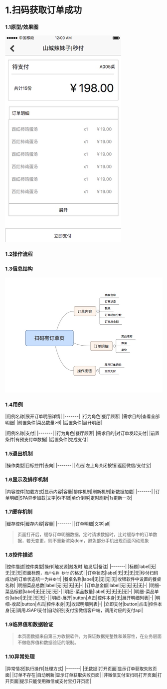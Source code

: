 # 1.扫码获取订单成功
### 1.1原型/效果图
 ![](api/media/15123832325919.jpg)
### 1.2操作流程

### 1.3信息结构
![](api/media/15123840043517.jpg)
### 1.4用例
|用例名称|展开订单明细详情|
|-------|
|行为角色|餐厅顾客|
|需求目的|查看全部明细|
|前置条件|菜品数量>6|
|后置条件|展开明细|

|用例名称|支付|
|-------|
|行为角色|餐厅顾客|
|需求目的|对订单发起支付|
|前置条件|有预支付单数据|
|后置条件|完成支付|


### 1.5退出机制
|操作类型|目标控件|去向|
|-------|
|点击|左上角关闭按钮|返回微信/支付宝|

### 1.6显示及排序机制
|内容控件|加载方式|显示内容|容量|排序机制|刷新机制|新数据加载|
|-------|
|订单明细|SPA异步加载|文字|6/不限|单价倒序|定时刷新|1s更新一次|

### 1.7缓存机制
|缓存控件|缓存内容|容量|
|-------|
|订单明细|文字|all|
>页面打开后，缓存订单明细数据，定时请求数据时，比对缓存中的订单数据，若无变更，则不重新渲染dom，避免部分手机出现页面闪动现象

### 1.8控件描述
|控件描述|控件类型|操作|触发源|触发时|触发后|备注|
|-------|
|标题|label|无|无|无|无|页面标题，`商户名称 秒付` 的格式|
|订单状态|label|无|无|无|无|秒付扫码成功的订单状态统一为`待支付`|
|餐桌名称|label|无|无|无|无|收银软件中设置的餐桌名称|
|明细菜品总数|label|无|无|无|无|-|
|订单总金额|label|无|无|无|无|-|
|明细-菜品标题|label|无|无|无|无|-|
|明细-菜品数量|label|无|无|无|无|-|
|明细-菜品单价|label|无|无|无|无|-|
|明细-展开|button|点击|控件本身|无|展开明细列表|-|
|明细-收起|button|点击|控件本身|无|收起明细列表|-|
|立即支付|button|点击|控件本身|无|调用JSAPI支付|自动识别支付宝微信客户端，调用对应的支付api|
### 1.9临界值和数据验证
> 本页面数据来自第三方收银软件，为保证数据完整性和兼容性，在业务层面不做临界值和数据验证的限制。

### 1.10异常处理
|异常情况|执行操作|处理方式|
|-------|
|无数据|打开页面|显示订单获取失败页面|
|订单不存在|自动刷新|显示订单获取失败页面|
|非微信支付宝扫码打开页面|打开页面|提示只能使用微信或支付宝打开页面|



